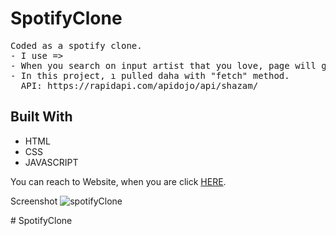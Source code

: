 # SpotifyClone
<!DOCTYPE html>
<html lang="en">
<head>
    <meta charset="UTF-8">
</head>
<body>
    
  <pre>Coded as a spotify clone.
- I use => 
- When you search on input artist that you love, page will give you 5 songs from that artist.
- In this project, ı pulled daha with "fetch" method. 
  API: https://rapidapi.com/apidojo/api/shazam/
</pre>
<h2 id="built-with">Built With</h2>
  <ul>
    <li>HTML</li>
    <li>CSS</li>
    <li>JAVASCRIPT</li>
  </ul>
<p>You can reach to Website, when you are click <a href="https://spotiffyyclone.netlify.app/">HERE</a>.</p>

</body>
</html>

Screenshot ![spotifyClone](spotifyclone.gif)


<!-- likelama ekle projeye --># SpotifyClone
